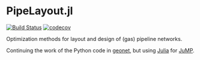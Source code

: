 # PipeLayout.jl
[![Build Status](https://travis-ci.org/rschwarz/PipeLayout.jl.svg?branch=master)](https://travis-ci.org/rschwarz/PipeLayout.jl)
[![codecov](https://codecov.io/gh/rschwarz/PipeLayout.jl/branch/master/graph/badge.svg)](https://codecov.io/gh/rschwarz/PipeLayout.jl)

Optimization methods for layout and design of (gas) pipeline networks.

Continuing the work of the Python code in [geonet](https://github.com/rschwarz/geonet), but using [Julia](http://julialang.org/) for [JuMP](http://www.juliaopt.org/).

